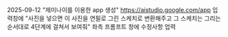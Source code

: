 2025-09-12
"제미나이를 이용한 app 생성"
https://aistudio.google.com/app
입력창에 "사진을 넣으면 이 사진을 연필로 그린 스케치로 변환해주고 그 스케치는 그리는 순서대로 4단계에 걸쳐서 보여줘"
좌측 프롬프트 창에 수정사항 업력
